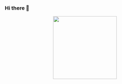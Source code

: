 ### Hi there 👋

<div align="center">
  <img src="https://media.giphy.com/media/L8K62iTDkzGX6/giphy.gif" width="200"/>
</div>
